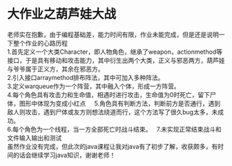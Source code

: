 # 大作业之葫芦娃大战

老师实在抱歉，由于编程基础差，能力时间有限，作业未能完成，但是还是说明一下整个作业的心路历程  
1.首先定义一个大类Character，即人物角色，继承了weapon，actionmethod等接口，于是具有移动和攻击能力，其中衍生出两个大类，正义与邪恶两方，葫芦娃与爷爷属于正义方，其余在邪恶方。  
2.引入接口arraymethod排布阵法，其中可加入多种阵法。  
3.定义warqueue作为一个阵营，其中融入个体，形成一方阵营。  
4.每个角色具有攻击力和生命值，相遇时进行攻击，生命值为0时死亡，留下尸体，图形中体现为变成小红点    
5.角色具有判断方法，判断前方是否通行，遇到敌人则攻击，遇到尸体或友方则想法绕道而行，这个方法写了很久bug太多，未成功。  
6.每个角色为一个线程，当一方全部死亡时战斗结束。  
7.未实现正常结束战斗和文件输入输出和测试     
虽然作业没有完成，但此次的java课程让我对java有了初步了解，收获颇多，有时间的话会继续学习java知识，谢谢老师！


